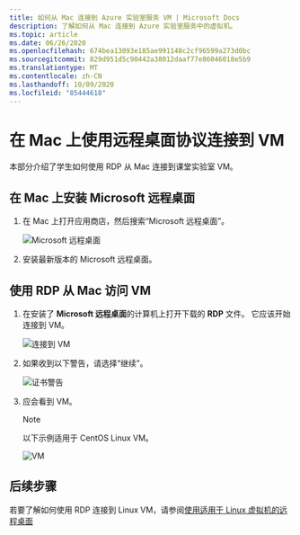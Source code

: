 ```yaml
---
title: 如何从 Mac 连接到 Azure 实验室服务 VM | Microsoft Docs
description: 了解如何从 Mac 连接到 Azure 实验室服务中的虚拟机。
ms.topic: article
ms.date: 06/26/2020
ms.openlocfilehash: 674bea13093e185ae991148c2cf96599a273d0bc
ms.sourcegitcommit: 829d951d5c90442a38012daaf77e86046018e5b9
ms.translationtype: MT
ms.contentlocale: zh-CN
ms.lasthandoff: 10/09/2020
ms.locfileid: "85444618"
---
```

# <a name="connect-to-a-vm-using-remote-desktop-protocol-on-a-mac"></a>在 Mac 上使用远程桌面协议连接到 VM
本部分介绍了学生如何使用 RDP 从 Mac 连接到课堂实验室 VM。

## <a name="install-microsoft-remote-desktop-on-a-mac"></a>在 Mac 上安装 Microsoft 远程桌面
1. 在 Mac 上打开应用商店，然后搜索“Microsoft 远程桌面”。

    ![Microsoft 远程桌面](./media/how-to-use-classroom-lab/install-ms-remote-desktop.png)
1. 安装最新版本的 Microsoft 远程桌面。 

## <a name="access-the-vm-from-your-mac-using-rdp"></a>使用 RDP 从 Mac 访问 VM
1. 在安装了 **Microsoft 远程桌面**的计算机上打开下载的 **RDP** 文件。 它应该开始连接到 VM。 

    ![连接到 VM](./media/how-to-use-classroom-lab/connect-linux-vm.png)
1. 如果收到以下警告，请选择“继续”。 

    ![证书警告](./media/how-to-use-classroom-lab/certificate-error.png)
1. 应会看到 VM。 

    > [!NOTE]
    > 以下示例适用于 CentOS Linux VM。 

    ![VM](./media/how-to-use-classroom-lab/vm-ui.png)


## <a name="next-steps"></a>后续步骤
若要了解如何使用 RDP 连接到 Linux VM，请参阅[使用适用于 Linux 虚拟机的远程桌面](how-to-use-remote-desktop-linux-student.md)


